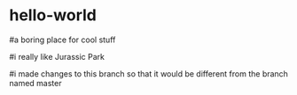 # hello-world
#a boring place for cool stuff


#i really like Jurassic Park


#i made changes to this branch so that it would be different from the branch named master
